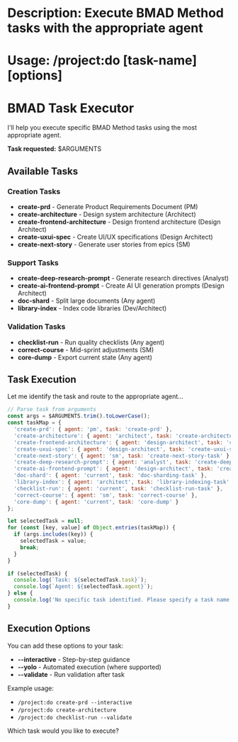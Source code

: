# Description: Execute BMAD Method tasks with the appropriate agent
# Usage: /project:do [task-name] [options]

# BMAD Task Executor

I'll help you execute specific BMAD Method tasks using the most appropriate agent.

**Task requested:** $ARGUMENTS

## Available Tasks

### Creation Tasks
- **create-prd** - Generate Product Requirements Document (PM)
- **create-architecture** - Design system architecture (Architect)
- **create-frontend-architecture** - Design frontend architecture (Design Architect)
- **create-uxui-spec** - Create UI/UX specifications (Design Architect)
- **create-next-story** - Generate user stories from epics (SM)

### Support Tasks
- **create-deep-research-prompt** - Generate research directives (Analyst)
- **create-ai-frontend-prompt** - Create AI UI generation prompts (Design Architect)
- **doc-shard** - Split large documents (Any agent)
- **library-index** - Index code libraries (Dev/Architect)

### Validation Tasks
- **checklist-run** - Run quality checklists (Any agent)
- **correct-course** - Mid-sprint adjustments (SM)
- **core-dump** - Export current state (Any agent)

## Task Execution

Let me identify the task and route to the appropriate agent...

```javascript
// Parse task from arguments
const args = $ARGUMENTS.trim().toLowerCase();
const taskMap = {
  'create-prd': { agent: 'pm', task: 'create-prd' },
  'create-architecture': { agent: 'architect', task: 'create-architecture' },
  'create-frontend-architecture': { agent: 'design-architect', task: 'create-frontend-architecture' },
  'create-uxui-spec': { agent: 'design-architect', task: 'create-uxui-spec' },
  'create-next-story': { agent: 'sm', task: 'create-next-story-task' },
  'create-deep-research-prompt': { agent: 'analyst', task: 'create-deep-research-prompt' },
  'create-ai-frontend-prompt': { agent: 'design-architect', task: 'create-ai-frontend-prompt' },
  'doc-shard': { agent: 'current', task: 'doc-sharding-task' },
  'library-index': { agent: 'architect', task: 'library-indexing-task' },
  'checklist-run': { agent: 'current', task: 'checklist-run-task' },
  'correct-course': { agent: 'sm', task: 'correct-course' },
  'core-dump': { agent: 'current', task: 'core-dump' }
};

let selectedTask = null;
for (const [key, value] of Object.entries(taskMap)) {
  if (args.includes(key)) {
    selectedTask = value;
    break;
  }
}

if (selectedTask) {
  console.log(`Task: ${selectedTask.task}`);
  console.log(`Agent: ${selectedTask.agent}`);
} else {
  console.log('No specific task identified. Please specify a task name.');
}
```

## Execution Options

You can add these options to your task:
- **--interactive** - Step-by-step guidance
- **--yolo** - Automated execution (where supported)
- **--validate** - Run validation after task

Example usage:
- `/project:do create-prd --interactive`
- `/project:do create-architecture`
- `/project:do checklist-run --validate`

Which task would you like to execute?